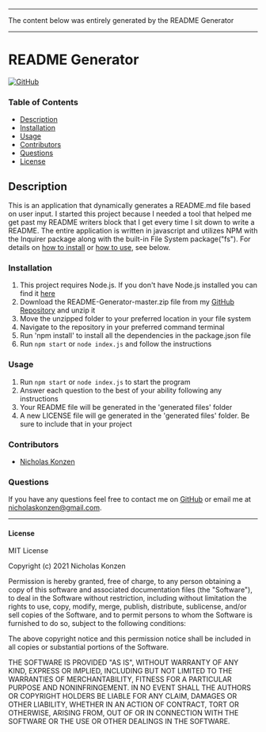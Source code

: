 ***
The content below was entirely generated by the README Generator
***

# README Generator #
[![GitHub](https://img.shields.io/github/license/NTKonzen/README-Generator)](#license)

### Table of Contents ###
* [Description](#description)
* [Installation](#installation)
* [Usage](#usage)
* [Contributors](#contributors)
* [Questions](#questions)
* [License](#license)

## Description ##

This is an application that dynamically generates a README.md file based on user input. I started this project because I needed a tool that helped me get past my README writers block that I get every time I sit down to write a README. The entire application is written in javascript and utilizes NPM with the Inquirer package along with the built-in File System package("fs"). For details on [how to install](#installation) or [how to use](#usage), see below.

### Installation ###

1. This project requires Node.js. If you don't have Node.js installed you can find it [here](https://nodejs.org/en/download/)
2. Download the README-Generator-master.zip file from my [GitHub Repository](https://github.com/NTKonzen/README-Generator) and unzip it
3. Move the unzipped folder to your preferred location in your file system
4. Navigate to the repository in your preferred command terminal
5. Run 'npm install' to install all the dependencies in the package.json file
6. Run ```npm start``` or ```node index.js``` and follow the instructions

### Usage ###

1. Run ```npm start``` or ```node index.js``` to start the program
2. Answer each question to the best of your ability following any instructions
3. Your README file will be generated in the 'generated files' folder
4. A new LICENSE file will ge generated in the 'generated files' folder. Be sure to include that in your project

### Contributors ###

* [Nicholas Konzen](https://github.com/NTKonzen)

### Questions ###
If you have any questions feel free to contact me on [GitHub](https://github.com/NTKonzen) or email me at nicholaskonzen@gmail.com.

---
#### License #### 

MIT License

Copyright (c) 2021 Nicholas Konzen

Permission is hereby granted, free of charge, to any person obtaining a copy
of this software and associated documentation files (the "Software"), to deal
in the Software without restriction, including without limitation the rights
to use, copy, modify, merge, publish, distribute, sublicense, and/or sell
copies of the Software, and to permit persons to whom the Software is
furnished to do so, subject to the following conditions:

The above copyright notice and this permission notice shall be included in all
copies or substantial portions of the Software.

THE SOFTWARE IS PROVIDED "AS IS", WITHOUT WARRANTY OF ANY KIND, EXPRESS OR
IMPLIED, INCLUDING BUT NOT LIMITED TO THE WARRANTIES OF MERCHANTABILITY,
FITNESS FOR A PARTICULAR PURPOSE AND NONINFRINGEMENT. IN NO EVENT SHALL THE
AUTHORS OR COPYRIGHT HOLDERS BE LIABLE FOR ANY CLAIM, DAMAGES OR OTHER
LIABILITY, WHETHER IN AN ACTION OF CONTRACT, TORT OR OTHERWISE, ARISING FROM,
OUT OF OR IN CONNECTION WITH THE SOFTWARE OR THE USE OR OTHER DEALINGS IN THE
SOFTWARE.